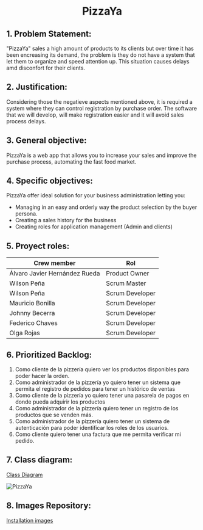 <h1 align="center">PizzaYa</h1>

## 1. Problem Statement:

"PizzaYa" sales a high amount of products to its clients but over time it has been encreasing its demand, the problem is they do not have a system that let them to organize and speed attention up. This situation causes delays amd disconfort for their clients.

## 2.	Justification:

Considering those the negatieve aspects mentioned above, it is required a system where they can control registration by purchase order.
The software that we will develop, will make registration easier and it will avoid sales process delays.

## 3.	General objective:

PizzaYa is a web app that allows you to increase your sales and improve the purchase process, automating the fast food market.

## 4.	Specific objectives:

PizzaYa offer ideal solution for your business administration letting you: 

- Managing in an easy and orderly way the product selection by the buyer persona.
- Creating a sales history for the business
- Creating roles for application management (Admin and clients)


## 5.	Proyect roles:
Crew member    | Rol
-------|---------------
Álvaro Javier Hernández Rueda | Product Owner
Wilson Peña | Scrum Master
Wilson Peña | Scrum Developer
Mauricio Bonilla | Scrum Developer
Johnny Becerra | Scrum Developer
Federico Chaves | Scrum Developer
Olga Rojas | Scrum Developer

## 6.	Prioritized Backlog:
1.	Como cliente de la pizzería quiero ver los productos disponibles para poder hacer la orden.
2.	Como administrador de la pizzería yo quiero tener un sistema que permita el registro de pedidos para tener un histórico de ventas
3.	Como cliente de la pizzería yo quiero tener una pasarela de pagos en donde pueda adquirir los productos
4.	Como administrador de la pizzería quiero tener un registro de los productos que se venden más.
5.	Como administrador de la pizzería quiero tener un sistema de autenticación para poder identificar los roles de los usuarios.
6.	Como cliente quiero tener una factura que me permita verificar mi pedido.


## 7.	Class diagram:
[Class Diagram](https://lucid.app/lucidchart/19f73c5b-06b5-4052-b467-df27c3368df6/edit?page=0_0&invitationId=inv_fdd4cb63-45b4-4d3f-ab99-e2284976007d#)

![PizzaYa](https://github.com/wiljha/PizzaYa/blob/main/Classes.GIF)

## 8.	Images Repository:

[Installation images](https://drive.google.com/drive/folders/1En4qwYtzeySSVS4kBAjhchdF5qJ-bnJG?usp=sharing)


